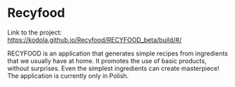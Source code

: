 # Recyfood
Link to the project: https://kodola.github.io/Recyfood/RECYFOOD_beta/build/#/

RECYFOOD is an application that generates simple recipes from ingredients that we usually have at home. 
It promotes the use of basic products, without surprises. Even the simplest ingredients can create masterpiece! 
The application is currently only in Polish.

